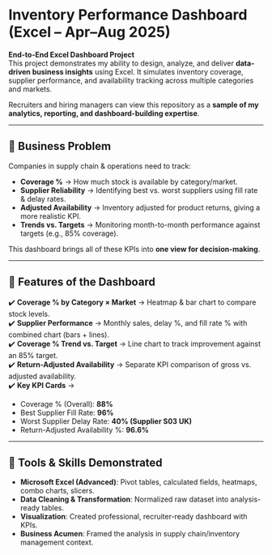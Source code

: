 # Inventory Performance Dashboard (Excel – Apr–Aug 2025)

**End-to-End Excel Dashboard Project**  
This project demonstrates my ability to design, analyze, and deliver **data-driven business insights** using Excel. It simulates inventory coverage, supplier performance, and availability tracking across multiple categories and markets.  

Recruiters and hiring managers can view this repository as a **sample of my analytics, reporting, and dashboard-building expertise**.

---

## 🔹 Business Problem  
Companies in supply chain & operations need to track:  
- **Coverage %** → How much stock is available by category/market.  
- **Supplier Reliability** → Identifying best vs. worst suppliers using fill rate & delay rates.  
- **Adjusted Availability** → Inventory adjusted for product returns, giving a more realistic KPI.  
- **Trends vs. Targets** → Monitoring month-to-month performance against targets (e.g., 85% coverage).  

This dashboard brings all of these KPIs into **one view for decision-making**.

---

## 🔹 Features of the Dashboard  
✔️ **Coverage % by Category × Market** → Heatmap & bar chart to compare stock levels.  
✔️ **Supplier Performance** → Monthly sales, delay %, and fill rate % with combined chart (bars + lines).  
✔️ **Coverage % Trend vs. Target** → Line chart to track improvement against an 85% target.  
✔️ **Return-Adjusted Availability** → Separate KPI comparison of gross vs. adjusted availability.  
✔️ **Key KPI Cards** →  
- Coverage % (Overall): **88%**  
- Best Supplier Fill Rate: **96%**  
- Worst Supplier Delay Rate: **40% (Supplier S03 UK)**  
- Return-Adjusted Availability %: **96.6%**  

---

## 🔹 Tools & Skills Demonstrated  
- **Microsoft Excel (Advanced)**: Pivot tables, calculated fields, heatmaps, combo charts, slicers.  
- **Data Cleaning & Transformation**: Normalized raw dataset into analysis-ready tables.  
- **Visualization**: Created professional, recruiter-ready dashboard with KPIs.  
- **Business Acumen**: Framed the analysis in supply chain/inventory management context.  
